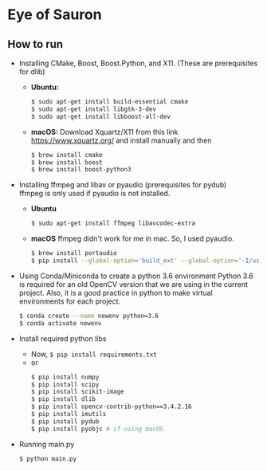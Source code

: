 # Eye of Sauron
## How to run
- Installing CMake, Boost, Boost.Python, and X11. (These are prerequisites for dlib)
  - **Ubuntu:**
    ```bash
    $ sudo apt-get install build-essential cmake
    $ sudo apt-get install libgtk-3-dev
    $ sudo apt-get install libboost-all-dev
    ```
  - **macOS:** Download Xquartz/X11 from this link https://www.xquartz.org/ and install manually and then
    ```bash
    $ brew install cmake
    $ brew install boost
    $ brew install boost-python3
    ```

- Installing ffmpeg and libav or pyaudio (prerequisites for pydub)  
  ffmpeg is only used if pyaudio is not installed. 
  - **Ubuntu**
    ```bash
    $ sudo apt-get install ffmpeg libavcodec-extra
    ```
  - **macOS** ffmpeg didn't work for me in mac. So, I used pyaudio.
    ```bash
    $ brew install portaudio
    $ pip install --global-option='build_ext' --global-option='-I/usr/local/include' --global-option='-L/usr/local/lib' pyaudio
    ```

- Using Conda/Miniconda to create a python 3.6 environment
  Python 3.6 is required for an old OpenCV version that we are using in the current project. Also, it is a good practice in python to make virtual environments for each project.
  ```bash
  $ conda create --name newenv python=3.6
  $ conda activate newenv
  ```

- Install required python libs
  - Now, `$ pip install requirements.txt`
  - or  
    ```bash
    $ pip install numpy
    $ pip install scipy
    $ pip install scikit-image
    $ pip install dlib
    $ pip install opencv-contrib-python==3.4.2.16
    $ pip install imutils
    $ pip install pydub
    $ pip install pyobjc # if using macOS
    ```

- Running main.py
  ``` bash
  $ python main.py
  ```
